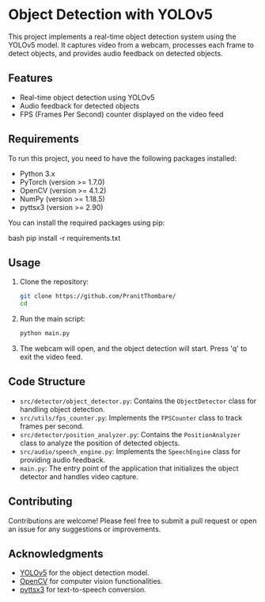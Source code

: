 # Object Detection with YOLOv5

This project implements a real-time object detection system using the YOLOv5 model. It captures video from a webcam, processes each frame to detect objects, and provides audio feedback on detected objects.

## Features

- Real-time object detection using YOLOv5
- Audio feedback for detected objects
- FPS (Frames Per Second) counter displayed on the video feed

## Requirements

To run this project, you need to have the following packages installed:

- Python 3.x
- PyTorch (version >= 1.7.0)
- OpenCV (version >= 4.1.2)
- NumPy (version >= 1.18.5)
- pyttsx3 (version >= 2.90)

You can install the required packages using pip:

bash
pip install -r requirements.txt


## Usage

1. Clone the repository:

   ```bash
   git clone https://github.com/PranitThombare/
   cd 
   ```

2. Run the main script:

   ```bash
   python main.py
   ```

3. The webcam will open, and the object detection will start. Press 'q' to exit the video feed.

## Code Structure

- `src/detector/object_detector.py`: Contains the `ObjectDetector` class for handling object detection.
- `src/utils/fps_counter.py`: Implements the `FPSCounter` class to track frames per second.
- `src/detector/position_analyzer.py`: Contains the `PositionAnalyzer` class to analyze the position of detected objects.
- `src/audio/speech_engine.py`: Implements the `SpeechEngine` class for providing audio feedback.
- `main.py`: The entry point of the application that initializes the object detector and handles video capture.

## Contributing

Contributions are welcome! Please feel free to submit a pull request or open an issue for any suggestions or improvements.



## Acknowledgments

- [YOLOv5](https://github.com/ultralytics/yolov5) for the object detection model.
- [OpenCV](https://opencv.org/) for computer vision functionalities.
- [pyttsx3](https://pypi.org/project/pyttsx3/) for text-to-speech conversion.
